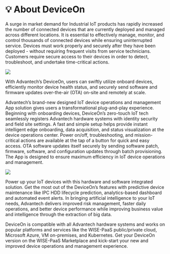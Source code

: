 # 💡 About DeviceOn

A surge in market demand for Industrial IoT products has rapidly increased the number of connected devices that are currently deployed and managed across different locations. It is essential to effectively manage, monitor, and control thousands of connected devices while ensuring uninterrupted service. Devices must work properly and securely after they have been deployed - without requiring frequent visits from service technicians. Customers require secure access to their devices in order to detect, troubleshoot, and undertake time-critical actions.

![](https://hackmd.io/_uploads/BJn-5DTU3.png)

With Advantech’s DeviceOn, users can swiftly utilize onboard devices, efficiently monitor device health status, and securely send software and firmware updates over-the-air (OTA) on-site and remotely at scale.

Advantech’s brand-new designed IoT device operations and management App solution gives users a transformational plug-and-play experience. Beginning with onboarding devices, DeviceOn’s zero-touch IoT tech seamlessly registers Advantech hardware systems with identity security and field site settings. A fast and simple setup helps provide instant intelligent edge onboarding, data acquisition, and status visualization at the device operations center. Power on/off, troubleshooting, and mission-critical actions are available at the tap of a button for quick and easy access. OTA software updates itself securely by sending software patch, firmware, software, and configuration updates through batch provisioning. The App is designed to ensure maximum efficiency in IoT device operations and management.

![](https://i.imgur.com/fyw9a2k.png)

Power up your IoT devices with this hardware and software integrated solution. Get the most out of the DeviceOn’s features with predictive device maintenance like IPC HDD lifecycle prediction, analytics-based dashboard and automated event alerts. In bringing artificial intelligence to your IoT needs, Advantech delivers improved risk management, faster daily operations, and better device performance while improving business value and intelligence through the extraction of big data.

DeviceOn is compatible with all Advantech hardware systems and works on popular platforms and services like the WISE-PaaS public/private cloud, Microsoft Azure, VM on-premises, and Kubernetes. Get your DeviceOn version on the WISE-PaaS Marketplace and kick-start your new and improved device operations and management experience.
